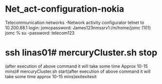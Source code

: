 # Net_act-configuration-nokia
Telecommunication networks -Network activity configurator
telnet to 10.200.88.1
login: jomcpassword: James123nmssrv1:/m/home/jomc (101) jomc
% su -password: telecom123
# ssh linas01# mercuryCluster.sh stop
(after execution of above command it will take some time Approx 10-15 mins)# mercuryCluster.sh start(after execution of above command it will take some time approx 10-15 mins)exitexitexit
